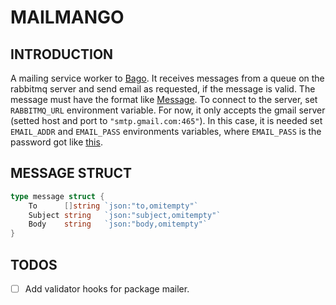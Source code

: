 # MAILMANGO
## INTRODUCTION
A mailing service worker to [Bago](https://github.com/ericklima-ca/bago).
It receives messages from a queue on the rabbitmq server and send email as requested, if the message is valid. 
The message must have the format like [Message](#message-struct).
To connect to the server, set `RABBITMQ_URL` environment variable.
For now, it only accepts the gmail server (setted host and port to `"smtp.gmail.com:465"`).
In this case, it is needed set `EMAIL_ADDR` and `EMAIL_PASS` environments variables, where `EMAIL_PASS` is the password got like [this](https://support.google.com/accounts/answer/185833?hl=en).
## MESSAGE STRUCT
``` go
type message struct {
	To      []string `json:"to,omitempty"`
	Subject string   `json:"subject,omitempty"`
	Body    string   `json:"body,omitempty"`
}
```
## TODOS
- [ ] Add validator hooks for package mailer.
